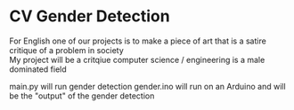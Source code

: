 # CV Gender Detection

For English one of our projects is to make a piece of art that is a satire critique of a problem in society<br>
My project will be a critqiue computer science / engineering is a male dominated field 

main.py will run gender detection
gender.ino will run on an Arduino and will be the "output" of the gender detection